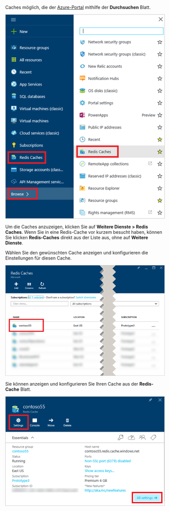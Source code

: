 Caches möglich, die der [Azure-Portal](https://portal.azure.com) mithilfe der **Durchsuchen** Blatt.

![Azure-Redis-Cache Blatt "Durchsuchen"](media/redis-cache-browse/redis-cache-browse.png)

Um die Caches anzuzeigen, klicken Sie auf **Weitere Dienste > Redis Caches**. Wenn Sie in eine Redis-Cache vor kurzem besucht haben, können Sie klicken **Redis-Caches** direkt aus der Liste aus, ohne auf **Weitere Dienste**.

Wählen Sie den gewünschten Cache anzeigen und konfigurieren die Einstellungen für diesen Cache.

![Azure-Redis-Cache Cacheliste durchsuchen](media/redis-cache-browse/redis-caches.png)

Sie können anzeigen und konfigurieren Sie Ihren Cache aus der **Redis-Cache** Blatt.

![Redis-Cache: alle Einstellungen](media/redis-cache-browse/redis-cache-blade.png)

